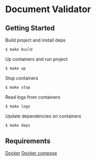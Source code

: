# Document Validator

## Getting Started

Build project and install deps
```bash
$ make build
```

Up containers and run project
```bash
$ make up
```

Stop containers
```bash
$ make stop
```

Read logs from containers
```bash
$ make logs
```

Update dependencies on containers
```bash
$ make deps
```


## Requirements

[Docker](https://www.docker.com/)
[Docker compose](https://docs.docker.com/compose/install/)
